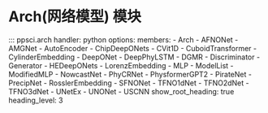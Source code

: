 # Arch(网络模型) 模块

::: ppsci.arch
    handler: python
    options:
      members:
        - Arch
        - AFNONet
        - AMGNet
        - AutoEncoder
        - ChipDeepONets
        - CVit1D
        - CuboidTransformer
        - CylinderEmbedding
        - DeepONet
        - DeepPhyLSTM
        - DGMR
        - Discriminator
        - Generator
        - HEDeepONets
        - LorenzEmbedding
        - MLP
        - ModelList
        - ModifiedMLP
        - NowcastNet
        - PhyCRNet
        - PhysformerGPT2
        - PirateNet
        - PrecipNet
        - RosslerEmbedding
        - SFNONet
        - TFNO1dNet
        - TFNO2dNet
        - TFNO3dNet
        - UNetEx
        - UNONet
        - USCNN
      show_root_heading: true
      heading_level: 3
